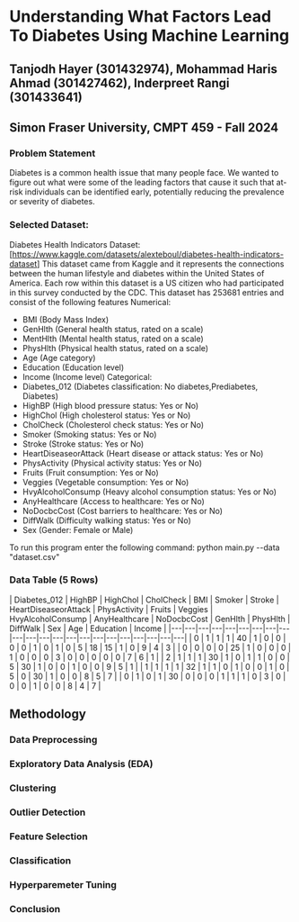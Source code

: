 # Understanding What Factors Lead To Diabetes Using Machine Learning

## Tanjodh Hayer (301432974), Mohammad Haris Ahmad (301427462), Inderpreet Rangi (301433641)
## Simon Fraser University, CMPT 459 - Fall 2024

### Problem Statement
Diabetes is a common health issue that many people face. We wanted to figure out what were some of the leading factors that cause it such that at-risk individuals can be identified early, potentially reducing the prevalence or severity of diabetes. 

### Selected Dataset: 
Diabetes Health Indicators Dataset: [https://www.kaggle.com/datasets/alexteboul/diabetes-health-indicators-dataset]
This dataset came from Kaggle and it represents the connections between the human lifestyle and diabetes within the United States of America. Each row within this dataset is a US citizen who had participated in this survey conducted by the CDC. This dataset has 253681 entries and consist of the following features
Numerical:
- BMI (Body Mass Index)
- GenHlth (General health status, rated on a scale)
- MentHlth (Mental health status, rated on a scale)
- PhysHlth (Physical health status, rated on a scale)
- Age (Age category)
- Education (Education level)
- Income (Income level)
Categorical:
- Diabetes_012 (Diabetes classification: No diabetes,Prediabetes, Diabetes)
- HighBP (High blood pressure status: Yes or No)
- HighChol (High cholesterol status: Yes or No)
- CholCheck (Cholesterol check status: Yes or No)
- Smoker (Smoking status: Yes or No) 
- Stroke (Stroke status: Yes or No)
- HeartDiseaseorAttack (Heart disease or attack status: Yes or No)
- PhysActivity (Physical activity status: Yes or No)
- Fruits (Fruit consumption: Yes or No)
- Veggies (Vegetable consumption: Yes or No)
- HvyAlcoholConsump (Heavy alcohol consumption status: Yes or No)
- AnyHealthcare (Access to healthcare: Yes or No)
- NoDocbcCost (Cost barriers to healthcare: Yes or No)
- DiffWalk (Difficulty walking status: Yes or No)
- Sex (Gender: Female or Male)

 
To run this program enter the following command: 
python main.py --data "dataset.csv"

### Data Table (5 Rows)
| Diabetes_012  | HighBP  | HighChol  | CholCheck  | BMI  | Smoker  | Stroke  | HeartDiseaseorAttack  | PhysActivity  | Fruits  | Veggies  | HvyAlcoholConsump  | AnyHealthcare  | NoDocbcCost  | GenHlth  | PhysHlth  | DiffWalk  | Sex  | Age  | Education  | Income  |
|---|---|---|---|---|---|---|---|---|---|---|---|---|---|---|---|---|---|---|---|---|---|
| 0  |  1 |  1 |  1 | 40  | 1  |  0 | 0  | 0  | 0  |  1 | 0  | 1  |  0 | 5  | 18  | 15  | 1  | 0  | 9  | 4  | 3  |
| 0  |  0 |  0 | 0  |  25 |  1 | 0  |  0 | 0  |  1 |  0 | 0  |  0 |  3 |  0 |  0 |  0 | 0  | 0  | 7  | 6  | 1  |
| 2  | 1  | 1  | 1  | 30  | 1  |  0 | 1  |  1 |  0 | 0  | 5  | 30  | 1  | 0  | 0  | 1  |  0 |  0 | 9  |  5 |  1 |
| 1  | 1  | 1  | 1  |  32 |  1 | 1  | 0  | 1  | 0  | 0  | 1  |  0 | 5  |  0 | 30  |  1 | 0  |  0 | 8  |  5 |  7 |
| 0  | 1  |  0 | 1  |  30 |  0 | 0  | 0  | 1  | 1  | 1  | 0  | 3  | 0  | 0  |  0 |  1 | 0  | 0  | 8  | 4  | 7  |


## Methodology
### Data Preprocessing

### Exploratory Data Analysis (EDA)

### Clustering

### Outlier Detection

### Feature Selection

### Classification

### Hyperparemeter Tuning

### Conclusion